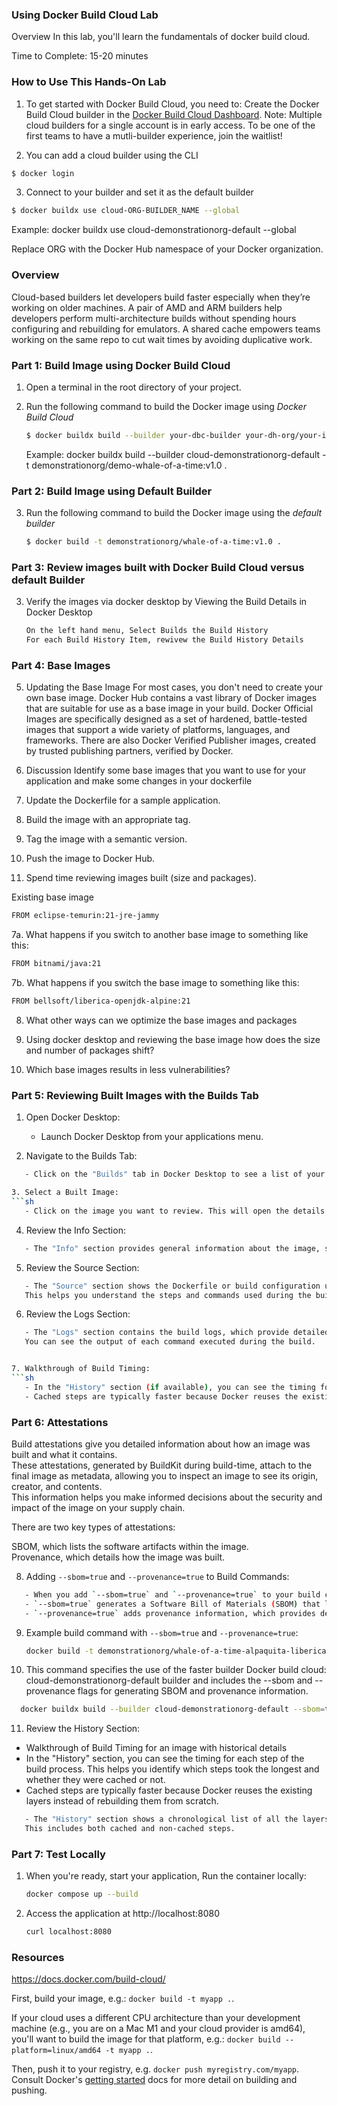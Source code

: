 ### Using Docker Build Cloud Lab

Overview
In this lab, you'll learn the fundamentals of docker build cloud.

Time to Complete: 15-20 minutes

### How to Use This Hands-On Lab
1. To get started with Docker Build Cloud, you need to:
Create the Docker Build Cloud builder in the [Docker Build Cloud Dashboard](https://app.docker.com/build/).
Note: Multiple cloud builders for a single account is in early access. To be one of the first teams to have a mutli-builder experience, join the waitlist!

2. You can add a cloud builder using the CLI
```sh
$ docker login
```

3. Connect to your builder and set it as the default builder
```sh
$ docker buildx use cloud-ORG-BUILDER_NAME --global 
```
Example: docker buildx use cloud-demonstrationorg-default --global

Replace ORG with the Docker Hub namespace of your Docker organization.


### Overview
Cloud-based builders let developers build faster especially when they’re working on older machines.
A pair of AMD and ARM builders help developers perform multi-architecture builds without spending hours configuring and rebuilding for emulators.
A shared cache empowers teams working on the same repo to cut wait times by avoiding duplicative work.


### Part 1: Build Image using Docker Build Cloud
1. Open a terminal in the root directory of your project.

2. Run the following command to build the Docker image using *Docker Build Cloud*
   ```sh
   $ docker buildx build --builder your-dbc-builder your-dh-org/your-image-name:tag 
   ```
   Example: 
   docker buildx build --builder cloud-demonstrationorg-default -t demonstrationorg/demo-whale-of-a-time:v1.0 .

### Part 2: Build Image using Default Builder
3. Run the following command to build the Docker image using the *default builder*

    ```sh
   $ docker build -t demonstrationorg/whale-of-a-time:v1.0 .
   ```
### Part 3: Review images built with Docker Build Cloud versus default Builder
3. Verify the images via docker desktop by Viewing the Build Details in Docker Desktop
   ```sh
   On the left hand menu, Select Builds the Build History
   For each Build History Item, rewivew the Build History Details
   ```
### Part 4: Base Images

5. Updating the Base Image
For most cases, you don't need to create your own base image. Docker Hub contains a vast library of Docker images that are suitable for use as a base image in your build. 
Docker Official Images are specifically designed as a set of hardened, battle-tested images that support a wide variety of platforms, languages, and frameworks. 
There are also Docker Verified Publisher images, created by trusted publishing partners, verified by Docker.

6. Discussion
Identify some base images that you want to use for your application and make some changes in your dockerfile
1. Update the Dockerfile for a sample application.
2. Build the image with an appropriate tag.
3. Tag the image with a semantic version.
4. Push the image to Docker Hub.

7. Spend time reviewing images built (size and packages).

Existing base image
```sh
FROM eclipse-temurin:21-jre-jammy 
```
7a. What happens if you switch to another base image to something like this:
```sh
FROM bitnami/java:21
```

7b. What happens if you switch the base image to something like this:
```sh
FROM bellsoft/liberica-openjdk-alpine:21
```

8. What other ways can we optimize the base images and packages

9. Using docker desktop and reviewing the base image how does the size and number of packages shift?

10. Which base images results in less vulnerabilities?


### Part 5: Reviewing Built Images with the Builds Tab

1. Open Docker Desktop:
   - Launch Docker Desktop from your applications menu.
  
2. Navigate to the Builds Tab:
```sh
   - Click on the "Builds" tab in Docker Desktop to see a list of your recent builds.

3. Select a Built Image:
```sh
   - Click on the image you want to review. This will open the details view for that image.
```
4. Review the Info Section:
```sh
   - The "Info" section provides general information about the image, such as the image ID, size, and creation date.
```
5. Review the Source Section:
```sh
   - The "Source" section shows the Dockerfile or build configuration used to create the image.
   This helps you understand the steps and commands used during the build process.
```
6. Review the Logs Section:
```sh
   - The "Logs" section contains the build logs, which provide detailed information about each step of the build process. 
   You can see the output of each command executed during the build.


7. Walkthrough of Build Timing:
```sh
   - In the "History" section (if available), you can see the timing for each step of the build process. This helps you identify which steps took the longest and whether they were cached or not.</br>
   - Cached steps are typically faster because Docker reuses the existing layers instead of rebuilding them from scratch.</br>
```
### Part 6: Attestations
Build attestations give you detailed information about how an image was built and what it contains. </br>
These attestations, generated by BuildKit during build-time, attach to the final image as metadata, allowing you to inspect an image to see its origin, creator, and contents. </br>
This information helps you make informed decisions about the security and impact of the image on your supply chain.</br>

There are two key types of attestations:</br>

SBOM, which lists the software artifacts within the image.</br>
Provenance, which details how the image was built.</br>


8. Adding `--sbom=true` and `--provenance=true` to Build Commands:
```sh
   - When you add `--sbom=true` and `--provenance=true` to your build commands, Docker includes additional metadata in the resulting image. 
   - `--sbom=true` generates a Software Bill of Materials (SBOM) that lists all the components and dependencies included in the image.</br>
   - `--provenance=true` adds provenance information, which provides details about the build environment and process, ensuring the integrity and authenticity of the image.</br>
```
9. Example build command with `--sbom=true` and `--provenance=true`:

   ```sh
   docker build -t demonstrationorg/whale-of-a-time-alpaquita-liberica-openjdk-alpine:v1.0 --sbom=true --provenance=true .
   ```

10. This command specifies the use of the faster builder Docker build cloud: cloud-demonstrationorg-default builder and includes the --sbom and --provenance flags for generating SBOM and provenance information.

 ```sh
   docker buildx build --builder cloud-demonstrationorg-default --sbom=true --provenance=true -t  demonstrationorg/whale-of-a-time-alpaquita-liberica-openjdk-alpine:v1.0 .
```

11. Review the History Section:
   - Walkthrough of Build Timing for an image with historical details </br>
   - In the "History" section, you can see the timing for each step of the build process. This helps you identify which steps took the longest and whether they were cached or not.</br>
   - Cached steps are typically faster because Docker reuses the existing layers instead of rebuilding them from scratch.</br>
```sh
   - The "History" section shows a chronological list of all the layers and commands that were executed to create the image. 
   This includes both cached and non-cached steps.
```

### Part 7:  Test Locally
1. When you're ready, start your application, Run the container locally: 
   ```sh 
   docker compose up --build
   ```


2. Access the application at http://localhost:8080
   ```sh 
   curl localhost:8080
   ```


### Resources
https://docs.docker.com/build-cloud/

First, build your image, e.g.: `docker build -t myapp .`.

If your cloud uses a different CPU architecture than your development
machine (e.g., you are on a Mac M1 and your cloud provider is amd64),
you'll want to build the image for that platform, e.g.:
`docker build --platform=linux/amd64 -t myapp .`.

Then, push it to your registry, e.g. `docker push myregistry.com/myapp`.
Consult Docker's [getting started](https://docs.docker.com/go/get-started-sharing/)
docs for more detail on building and pushing.


